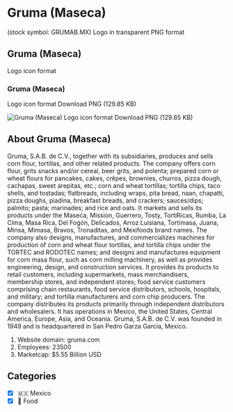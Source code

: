 # Gruma (Maseca)
 (stock symbol: GRUMAB.MX) Logo in transparent PNG format

## Gruma (Maseca)
 Logo icon format

### Gruma (Maseca)
 Logo icon format Download PNG (129.85 KB)

![Gruma (Maseca)
 Logo icon format Download PNG (129.85 KB)](/img/orig/GRUMAB.MX-eab340db.png)

## About Gruma (Maseca)


Gruma, S.A.B. de C.V., together with its subsidiaries, produces and sells corn flour, tortillas, and other related products. The company offers corn flour, grits snacks and/or cereal, beer grits, and polenta; prepared corn or wheat flours for pancakes, cakes, crêpes, brownies, churros, pizza dough, cachapas, sweet arepitas, etc.; corn and wheat tortillas; tortilla chips, taco shells, and tostadas; flatbreads, including wraps, pita bread, naan, chapatti, pizza doughs, piadina, breakfast breads, and crackers; sauces/dips; palmito; pasta; marinades; and rice and oats. It markets and sells its products under the Maseca, Mission, Guerrero, Tosty, TortiRicas, Rumba, La Cima, Masa Rica, Del Fogón, Delicados, Arroz Luisiana, Tortimasa, Juana, Minsa, Mimasa, Bravos, Tronaditas, and Mexifoods brand names. The company also designs, manufactures, and commercializes machines for production of corn and wheat flour tortillas, and tortilla chips under the TORTEC and RODOTEC names; and designs and manufactures equipment for corn masa flour, such as corn milling machinery, as well as provides engineering, design, and construction services. It provides its products to retail customers, including supermarkets, mass merchandisers, membership stores, and independent stores; food service customers comprising chain restaurants, food service distributors, schools, hospitals, and military; and tortilla manufacturers and corn chip producers. The company distributes its products primarily through independent distributors and wholesalers. It has operations in Mexico, the United States, Central America, Europe, Asia, and Oceania. Gruma, S.A.B. de C.V. was founded in 1949 and is headquartered in San Pedro Garza García, Mexico.

1. Website domain: gruma.com
2. Employees: 23500
3. Marketcap: $5.55 Billion USD


## Categories
- [x] 🇲🇽 Mexico
- [x] 🍴 Food
